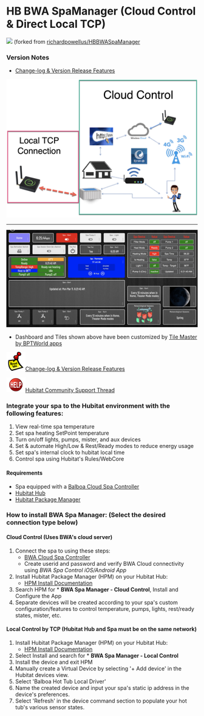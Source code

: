 # HB BWA SpaManager (Cloud Control & Direct Local TCP)
<img src="https://raw.githubusercontent.com/KurtSanders/HBBWASpaManager/master/images/hot-tub.png" width="50"> (forked from [richardpowellus/HBBWASpaManager](https://github.com/richardpowellus/HBBWASpaManager)

### Version Notes

* [Change-log & Version Release Features](https://github.com/KurtSanders/HBBWASpaManager/wiki/Features-by-Version)

<img src="https://raw.githubusercontent.com/KurtSanders/HBBWASpaManager/master/images/Cloud-Local-Connection-Image.jpg">

---

<img src="https://raw.githubusercontent.com/KurtSanders/HBBWASpaManager/master/images/HE%20dashboard-1.jpg">

* Dashboard and Tiles shown above have been customized by [Tile Master by BPTWorld apps](https://community.hubitat.com/t/release-tile-master-display-multiple-devices-that-can-be-controlled-from-the-tile/23140)

<img src="https://raw.githubusercontent.com/KurtSanders/HBBWASpaManager/master/images/readme.png" width="50">[Change-log & Version Release Features](https://github.com/KurtSanders/HBBWASpaManager/wiki/Features-by-Version)

<img src="https://raw.githubusercontent.com/KurtSanders/HBBWASpaManager/master/images/Help-Logo.png" width="50">[Hubitat Community Support Thread](https://community.hubitat.com/t/release-hb-bwa-spamanager/128842)

### Integrate your spa to the Hubitat environment with the following features:
1. View real-time spa temperature
2. Set spa heating SetPoint temperature
2. Turn on/off lights, pumps, mister, and aux devices
3. Set & automate High/Low & Rest/Ready modes to reduce energy usage
4. Set spa's internal clock to hubitat local time
4. Control spa using Hubitat's Rules/WebCore

#### Requirements
- Spa equipped with a [Balboa Cloud Spa Controller](https://www.balboawater.com/statuspro/)
- [Hubitat Hub](https://hubitat.com/)
- [Hubitat Package Manager](https://hubitatpackagemanager.hubitatcommunity.com/)

### How to install BWA Spa Manager: (Select the desired connection type below)
#### Cloud Control (Uses BWA's cloud server)

1. Connect the spa to using these steps: 
	* [BWA Cloud Spa Controller](https://www.hottuboutpost.com/bwa-wifi-module-for-balboa-bp-series-spa-packs-iphone-android-app-50350/)
	* Create userid and password and verify BWA Cloud connectivity using *BWA Spa Control iOS/Android App*
2. Install Hubitat Package Manager (HPM) on your Hubitat Hub: 
	* [HPM Install Documentation](https://hubitatpackagemanager.hubitatcommunity.com/)
3. Search HPM for * **BWA Spa Manager - Cloud Control**, Install and Configure the App
4. Separate devices will be created according to your spa's custom configuration/features to control temperature, pumps, lights, rest/ready states, mister, etc.

#### Local Control by TCP (Hubitat Hub and Spa must be on the same network)

1. Install Hubitat Package Manager (HPM) on your Hubitat Hub:
	* [HPM Install Documentation](https://hubitatpackagemanager.hubitatcommunity.com/)
2. Select Install and search for * **BWA Spa Manager - Local Control**
3. Install the device and exit HPM
3. Manually create a Virtual Device by selecting '+ Add device' in the Hubitat devices view.  
4. Select 'Balboa Hot Tub Local Driver'
5. Name the created device and input your spa's static ip address in the device's preferences. 
6. Select 'Refresh' in the device command section to populate your hot tub's various sensor states.
